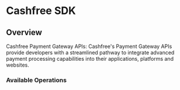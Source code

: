 # Cashfree SDK

## Overview

Cashfree Payment Gateway APIs: Cashfree's Payment Gateway APIs provide developers with a streamlined pathway to integrate advanced payment processing capabilities into their applications, platforms and websites.

### Available Operations

